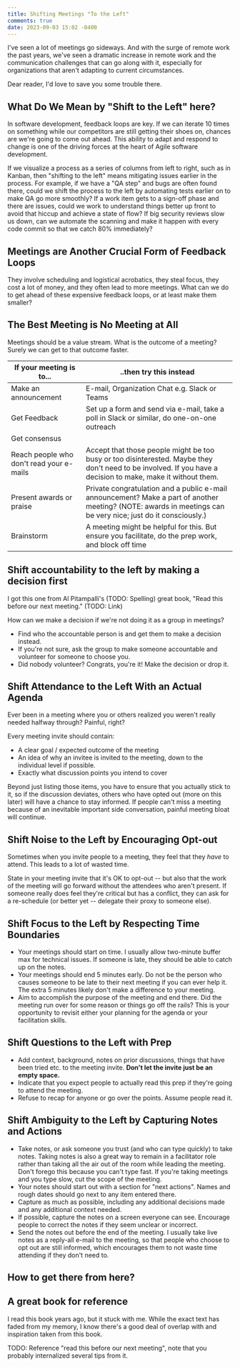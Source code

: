 ```yaml
---
title: Shifting Meetings "To the Left"
comments: true
date: 2023-09-03 15:02 -0400
---
```

I've seen a lot of meetings go sideways. And with the surge of remote work the past years, we've seen a dramatic increase in remote work and the communication challenges that can go along with it, especially for organizations that aren't adapting to current circumstances.

Dear reader, I'd love to save you some trouble there.

## What Do We Mean by "Shift to the Left" here? 

In software development, feedback loops are key. If we can iterate 10 times on something while our competitors are still getting their shoes on, chances are we're going to come out ahead. This ability to adapt and respond to change is one of the driving forces at the heart of Agile software development. 

If we visualize a process as a series of columns from left to right, such as in Kanban, then "shifting to the left" means mitigating issues earlier in the process. For example, if we have a "QA step" and bugs are often found there, could we shift the process to the left by automating tests earlier on to make QA go more smoothly? If a work item gets to a sign-off phase and there are issues, could we work to understand things better up front to avoid that hiccup and achieve a state of flow? If big security reviews slow us down, can we automate the scanning and make it happen with every code commit so that we catch 80% immediately?

## Meetings are Another Crucial Form of Feedback Loops

They involve scheduling and logistical acrobatics, they steal focus, they cost a lot of money, and they often lead to more meetings. What can we do to get ahead of these expensive feedback loops, or at least make them smaller? 

## The Best Meeting is No Meeting at All

Meetings should be a value stream. What is the outcome of a meeting? Surely we can get to that outcome faster.

| If your meeting is to... | ..then try this instead | 
| ---------------------- | ---------------- |
| Make an announcement | E-mail, Organization Chat e.g. Slack or Teams |
| Get Feedback | Set up a form and send via e-mail, take a poll in Slack or similar, do one-on-one outreach |
| Get consensus |  | 
| Reach people who don't read your e-mails | Accept that those people might be too busy or too disinterested. Maybe they don't need to be involved. If you have a decision to make, make it without them. | 
| Present awards or praise | Private congratulation and a public e-mail announcement? Make a part of another meeting? (NOTE: awards in meetings can be very nice; just do it consciously.) |
| Brainstorm | A meeting might be helpful for this. But ensure you facilitate, do the prep work, and block off time |

## Shift accountability to the left by making a decision first

I got this one from Al Pitampalli's (TODO: Spelling) great book, "Read this before our next meeting." (TODO: Link)

How can we make a decision if we're not doing it as a group in meetings? 

* Find who the accountable person is and get them to make a decision instead. 
* If you're not sure, ask the group to make someone accountable and volunteer for someone to choose you. 
* Did nobody volunteer? Congrats, you're it! Make the decision or drop it.

## Shift Attendance to the Left With an Actual Agenda

Ever been in a meeting where you or others realized you weren't really needed halfway through? Painful, right? 

Every meeting invite should contain:

* A clear goal / expected outcome of the meeting
* An idea of why an invitee is invited to the meeting, down to the individual level if possible.
* Exactly what discussion points you intend to cover

Beyond just listing those items, you have to ensure that you actually stick to it, so if the discussion deviates, others who have opted out (more on this later) will have a chance to stay informed. If people can't miss a meeting because of an inevitable important side conversation, painful meeting bloat will continue.

## Shift Noise to the Left by Encouraging Opt-out

Sometimes when you invite people to a meeting, they feel that they _have_ to attend. This leads to a lot of wasted time. 

State in your meeting invite that it's OK to opt-out -- but also that the work of the meeting will go forward without the attendees who aren't present. If someone really does feel they're critical but has a conflict, they can ask for a re-schedule (or better yet -- delegate their proxy to someone else).

## Shift Focus to the Left by Respecting Time Boundaries

* Your meetings should start on time. I usually allow two-minute buffer max for technical issues. If someone is late, they should be able to catch up on the notes.
* Your meetings should end 5 minutes early. Do not be the person who causes someone to be late to their next meeting if you can ever help it. The extra 5 minutes likely don't make a difference to your meeting.
* Aim to accomplish the purpose of the meeting and end there. Did the meeting run over for some reason or things go off the rails? This is your opportunity to revisit either your planning for the agenda or your facilitation skills.

## Shift Questions to the Left with Prep

* Add context, background, notes on prior discussions, things that have been tried etc. to the meeting invite. **Don't let the invite just be an empty space.**
* Indicate that you expect people to actually read this prep if they're going to attend the meeting.
* Refuse to recap for anyone or go over the points. Assume people read it.

## Shift Ambiguity to the Left by Capturing Notes and Actions

* Take notes, or ask someone you trust (and who can type quickly) to take notes. Taking notes is also a great way to remain in a facilitator role rather than taking all the air out of the room while leading the meeting. Don't forego this because you can't type fast. If you're taking meetings and you type slow, cut the scope of the meeting.
* Your notes should start out with a section for "next actions". Names and rough dates should go next to any item entered there.
* Capture as much as possible, including any additional decisions made and any additional context needed.
* If possible, capture the notes on a screen everyone can see. Encourage people to correct the notes if they seem unclear or incorrect.
* Send the notes out before the end of the meeting. I usually take live notes as a reply-all e-mail to the meeting, so that people who choose to opt out are still informed, which encourages them to not waste time attending if they don't need to.

## How to get there from here?

## A great book for reference

I read this book years ago, but it stuck with me. While the exact text has faded from my memory, I know there's a good deal of overlap with and inspiration taken from this book.

TODO: Reference "read this before our next meeting", note that you probably internalized several tips from it.
